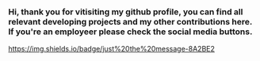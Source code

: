 ### Hi, thank you for vitisiting my github profile, you can find all relevant developing projects and my other contributions here. If you're an employeer please check the social media buttons.

https://img.shields.io/badge/just%20the%20message-8A2BE2
